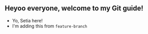 ## Heyoo everyone, welcome to my Git guide!

- Yo, Setia here!
- I'm adding this from `feature-branch`
